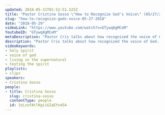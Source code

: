 ```yaml
---
updated: 2018-05-31T01:52:51.525Z
title: "Pastor Cristina Sosso \"How to Recognize God's Voice\" (05/27/2018)"
slug: "how-to-recognize-gods-voice-05-27-2018"
date: "2018-05-29"
videoLink: "https://www.youtube.com/watch?v=GTywq8gMCeM"
YoutubeID: "GTywq8gMCeM"
metaDescription: "Pastor Cris talks about how recognized the voice of God. Too many Christians listen to the Devil or their own spirit, but in these days the people of God will hear the voice of the Lord and listen! We are entering the greatest season for the Body of Chr..."
description: "Pastor Cris talks about how recognized the voice of God. Too many Christians listen to the Devil or their own spirit, but in these days the people of God will hear the voice of the Lord and listen! We are entering the greatest season for the Body of Christ! Amen!\n\nThis is an excerpt from Pastor Cris' sermon about The Powerful Move of the Holy Spirit which was delivered 05/29/2018 at Freedom Fellowship Church in San Antonio, TX. You can find the whole sermon [here](https://www.sogmi.org/videos/05-27-2018-or-the-powerful-move-of-the-holy-spirit-or-pastor-cris/)."
videoKeywords:
- holy spirit
- voice of god
- living in the supernatural
- testing the spirit
playlists:
- clips
speakers:
- Cristina Sosso
people:
- title: Cristina Sosso
  slug: cristina-sosso
  contentType: people
  id: 3zLvufAtlKgiiGIaEYs4S4
---
```

